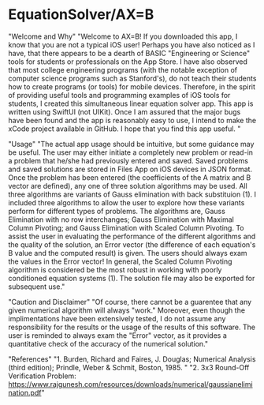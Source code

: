 # EquationSolver/AX=B

"Welcome and Why"
"Welcome to AX=B! If you downloaded this app, I know that you are not a typical iOS user! Perhaps you have also noticed as I have, that there appears to be a dearth of BASIC \"Engineering or Science\" tools for students or professionals on the App Store. I have also observed that most college engineering programs (with the notable exception of computer science programs such as Stanford's), do not teach their students how to create programs (or tools) for mobile devices. Therefore, in the spirit of providing useful tools and programming examples of iOS tools for students, I created this simultaneous linear equation solver app. This app is written using SwiftUI (not UIKit). Once I am assured that the major bugs have been found and the app is reasonably easy to use, I intend to make the xCode project available in GitHub.  I hope that you find this app useful. "

"Usage"
"The actual app usage should be intuitive, but some guidance may be useful. The user may either initiate a completely new problem or read-in a problem that he/she had previously entered and saved. Saved problems and saved solutions are stored in Files App on iOS devices in JSON format. Once the problem has been entered (the coefficients of the A matrix and B vector are defined), any one of three solution algorithms may be used. All three algorithms are variants of Gauss elimination with back substituion (1). I included three algorithms to allow the user to explore how these variants perform for different types of problems. The algorithms are, Gauss Elimination with no row interchanges; Gauss Elimination with Maximal Column Pivoting; and Gauss Elimination with Scaled Column Pivoting. To assist the user in evaluating the performance of the different algorithms and the quality of the solution, an Error vector (the difference of each equation's B value and the computed result) is given. The users should always exam the values in the Error vector! In general, the Scaled Column Pivoting algorithm is considered be the most robust in working with poorly conditioned equation systems (1). The solution file may also be exported for subsequent use."

"Caution and Disclaimer"
"Of course, there cannot be a guarentee that any given numerical algorithm will always \"work.\"  Moreover, even though the implimentations have been extensively tested, I do not assume any responsibility for the results or the usage of the results of this software. The user is reminded to always exam the \"Error\" vector, as it provides a quantitative check of the accuracy of the numerical solution."

"References"
"1. Burden, Richard and Faires, J. Douglas; Numerical Analysis (third edition); Prindle, Weber & Schmit, Boston, 1985. "
"2. 3x3 Round-Off Verification Problem: https://www.rajgunesh.com/resources/downloads/numerical/gaussianelimination.pdf"
